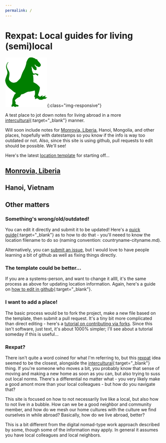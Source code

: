 ```yaml
---
permalink: /
---
```


# Rexpat: Local guides for living (semi)local

![Silohoutte of a t-rex](img/t-rex-small.png){:class="img-responsive"}

A test place to jot down notes for living abroad in a more [intercultural](https://en.wikipedia.org/wiki/Interculturalism){:target="_blank"} manner. 

Will soon include notes for [Monrovia, Liberia](liberia-monrovia.md), Hanoi, Mongolia, and other places, hopefully with datestamps so you know if the info is way too outdated or not. Also, since this site is using github, pull requests to edit should be possible. We'll see!

Here's the latest [location template](location-template.md) for starting off...

## [Monrovia, Liberia](liberia-monrovia.md)

## Hanoi, Vietnam

## Other matters

### Something's wrong/old/outdated!
You can edit it directly and submit it to be updated! Here's a [quick guide](https://michaeljaylissner.com/posts/2014/10/06/editing-on-github-a-non-technical-explainer/){:target="_blank"} as to how to do that - you'll neeed to know the location filename to do so (naming convention: countryname-cityname.md).

Alternatively, you can [submit an issue](https://github.com/cbarina/rexpat/issues), but I would love to have people learning a bit of github as well as fixing things directly.

### The template could be better...
If you are a systems-person, and want to change it allll, it's the same process as above for updating location information. Again, here's a guide on [how to edit in github](https://michaeljaylissner.com/posts/2014/10/06/editing-on-github-a-non-technical-explainer/){:target="_blank"}.

### I want to add a place!
The basic process would be to fork the project, make a new file based on the template, then submit a pull request. It's a tiny bit more complicated than direct editing - here's a [tutorial on contributing via forks](https://coderefinery.github.io/git-in-the-browser/03-forking/). Since this isn't software, just text, it's about 1000% simpler; I'll see about a tutorial someday if this is useful...

### Rexpat?
There isn't quite a word coined for what I'm referring to, but this [rexpat](https://en.wiktionary.org/wiki/rex-pat) idea seemed to be the closest, alongside the [intercultural](https://en.wikipedia.org/wiki/Interculturalism){:target="_blank"} thing. If you're someone who moves a bit, you probably know that sense of moving and making a new home as soon as you can, but also trying to suss out local norms. There's a differential no matter what - you very likely make a good amont more than your local colleagues - but how do you navigate that?

This site is focused on how to not necessarily live like a local, but also how to not live in a bubble. How can we be a good neighbor and community member, and how do we mesh our home cultures with the culture we find ourselves in while abroad? Basically, how do we live abroad, better?

This is a bit different from the digital nomad-type work approach described by some, though some of the information may apply. In general it assumes you have local colleagues and local neighbors.
